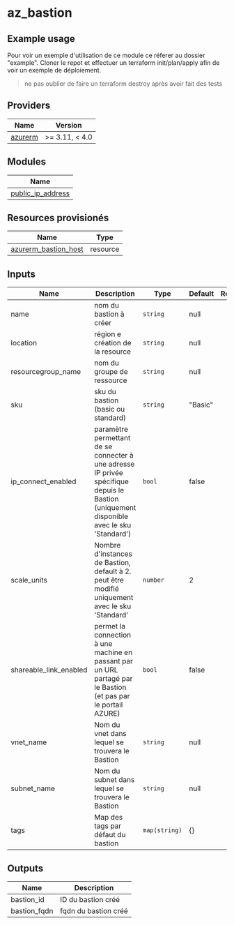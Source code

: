 # az_bastion



## Example usage 

Pour voir un exemple d'utilisation de ce module ce réferer au dossier "example".
Cloner le repot et effectuer un terraform init/plan/apply afin de voir un exemple de déploiement.

> ne pas oublier de faire un terraform destroy après avoir fait des tests

## Providers

| Name | Version |
|------|---------|
| [azurerm](https://registry.terraform.io/providers/hashicorp/azurerm/latest/docs) | >= 3.11, < 4.0 |


## Modules

| Name |
|------|
| [public_ip_address](https://github.com/SebastienArthaud/az_public-ip-address.git) |


## Resources provisionés

| Name | Type |
|------|------|
| [azurerm_bastion_host](https://registry.terraform.io/providers/hashicorp/azurerm/latest/docs/resources/bastion_host) | resource |


## Inputs

| Name | Description | Type | Default | Required |
|------|-------------|------|---------|:--------:|
| name | nom du bastion à créer | `string` | null | yes |
| location | région e création de la resource | `string` | null | yes |
| resourcegroup_name | nom du groupe de ressource | `string` | null | yes |
| sku | sku du bastion (basic ou standard) | `string` | "Basic" | no |
| ip_connect_enabled | paramètre permettant de se connecter à une adresse IP privée spécifique depuis le Bastion (uniquement disponible avec le sku 'Standard') | `bool` | false | no |
| scale_units | Nombre d'instances de Bastion, default à 2. peut être modifié uniquement avec le sku 'Standard' | `number` | 2 | no |
| shareable_link_enabled | permet la connection à une machine en passant par un URL partagé par le Bastion (et pas par le portail AZURE) | `bool` | false | no |
| vnet_name | Nom du vnet dans lequel se trouvera le Bastion | `string` | null | yes |
| subnet_name | Nom du subnet dans lequel se trouvera le Bastion | `string` | null | yes |
| tags | Map des tags par défaut du bastion | `map(string)` | {} | no |


## Outputs

| Name | Description |
|------|-------------|
| bastion_id | ID du bastion créé |
| bastion_fqdn | fqdn du bastion créé |
